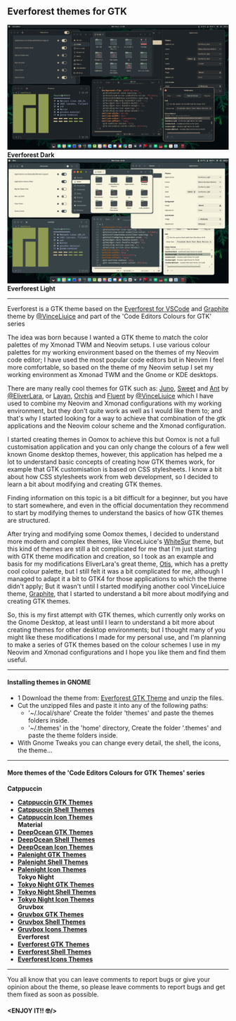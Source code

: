 ## Everforest themes for GTK

![Everforest Dark](https://github.com/Fausto-Korpsvart/Everforest-GTK-Theme/blob/master/screenshots/everforest06.png)
**Everforest Dark**
![Everforest Light](https://github.com/Fausto-Korpsvart/Everforest-GTK-Theme/blob/master/screenshots/everforest07.png)
**Everforest Light**

---

Everforest is a GTK theme based on the [Everforest for VSCode](https://github.com/sainnhe/everforest-vscode) and [Graphite](https://www.pling.com/p/1598493) theme by [@VinceLiuice](https://www.pling.com/u/vinceliuice) and part of the 'Code Editors Colours for GTK' series

The idea was born because I wanted a GTK theme to match the color palettes of my Xmonad TWM and Neovim setups. I use various colour palettes for my working environment based on the themes of my Neovim code editor; I have used the most popular code editors but in Neovim I feel more comfortable, so based on the theme of my Neovim setup I set my working environment as Xmonad TWM and the Gnome or KDE desktops.

There are many really cool themes for GTK such as: [Juno](https://www.pling.com/p/1280977), [Sweet](https://www.pling.com/p/1253385) and [Ant](https://www.pling.com/p/1099856) by [@EliverLara](https://www.pling.com/u/eliverlara), or [Layan](https://www.pling.com/p/1309214), [Orchis](https://www.pling.com/p/1357889) and [Fluent](https://www.pling.com/p/1477941) by [@VinceLiuice](https://www.pling.com/u/vinceliuice) which I have used to combine my Neovim and Xmonad configurations with my working environment, but they don't quite work as well as I would like them to; and that's why I started looking for a way to achieve that combination of the gtk applications and the Neovim colour scheme and the Xmonad configuration.

I started creating themes in Oomox to achieve this but Oomox is not a full customisation application and you can only change the colours of a few well known Gnome desktop themes, however, this application has helped me a lot to understand basic concepts of creating how GTK themes work, for example that GTK customisation is based on CSS stylesheets.
I know a bit about how CSS stylesheets work from web development, so I decided to learn a bit about modifying and creating GTK themes.

Finding information on this topic is a bit difficult for a beginner, but you have to start somewhere, and even in the official documentation they recommend to start by modifying themes to understand the basics of how GTK themes are structured.

After trying and modifying some Oomox themes, I decided to understand more modern and complex themes, like VinceLiuice's [WhiteSur](https://www.pling.com/p/1403328) theme, but this kind of themes are still a bit complicated for me that I'm just starting with GTK theme modification and creation, so I took as an example and basis for my modifications EliverLara's great theme, [Otis](https://www.pling.com/p/1619506), which has a pretty cool colour palette, but I still felt it was a bit complicated for me, although I managed to adapt it a bit to GTK4 for those applications to which the theme didn't apply; But it wasn't until I started modifying another cool VinceLiuice theme, [Graphite](https://www.pling.com/p/1598493), that I started to understand a bit more about modifying and creating GTK themes.

So, this is my first attempt with GTK themes, which currently only works on the Gnome Desktop, at least until I learn to understand a bit more about creating themes for other desktop environments; but I thought many of you might like these modifications I made for my personal use, and I'm planning to make a series of GTK themes based on the colour schemes I use in my Neovim and Xmonad configurations and I hope you like them and find them useful.

---

#### Installing themes in GNOME

- 1 Download the theme from: [Everforest GTK Theme](https://www.gnome-look.org/p/1695467/) and unzip the files.
- Cut the unzipped files and paste it into any of the following paths:
  - '~/.local/share' Create the folder 'themes' and paste the themes folders inside.
  - '~/.themes' in the 'home' directory, Create the folder '.themes' and paste the theme folders inside.
- With Gnome Tweaks you can change every detail, the shell, the icons, the theme...

---

#### More themes of the 'Code Editors Colours for GTK Themes' series
**Catppuccin**
- [**Catppuccin GTK Themes**](https://www.pling.com/p/1715554/) <br>
- [**Catppuccin Shell Themes**](https://www.pling.com/p/1715555/) <br>
- [**Catppuccin Icon Themes**](https://www.pling.com/p/1715570/) <br>
**Material**
- [**DeepOcean GTK Themes**](https://www.pling.com/p/1706139/) <br>
- [**DeepOcean Shell Themes**](https://www.pling.com/p/1706218/) <br>
- [**DeepOcean Icon Themes**](https://www.pling.com/p/1706189/) <br>
- [**Palenight GTK Themes**](https://www.pling.com/p/1706139/) <br>
- [**Palenight Shell Themes**](https://www.pling.com/p/1706218/) <br>
- [**Palenight Icon Themes**](https://www.pling.com/p/1706189/) <br>
**Tokyo Night**
- [**Tokyo Night GTK Themes**](https://www.pling.com/p/1681315/) <br>
- [**Tokyo Night Shell Themes**](https://www.pling.com/p/1681470/) <br>
- [**Tokyo Night Icon Themes**](https://www.pling.com/p/1681475/) <br>
**Gruvbox**
- [**Gruvbox GTK Themes**](https://www.pling.com/p/1681313/) <br>
- [**Gruvbox Shell Themes**](https://www.pling.com/p/1681451/) <br>
- [**Gruvbox Icons Themes**](https://www.pling.com/p/1681460/) <br>
**Everforest**
- [**Everforest GTK Themes**](https://www.pling.com/p/1695467/) <br>
- [**Everforest Shell Themes**](https://www.pling.com/p/1695475/) <br>
- [**Everforest Icons Themes**](https://www.pling.com/p/1695476/) <br>

---

You all know that you can leave comments to report bugs or give your opinion about the theme, so please leave comments to report bugs and get them fixed as soon as possible.

#### **<ENJOY IT!! :nerd_face:/>**
